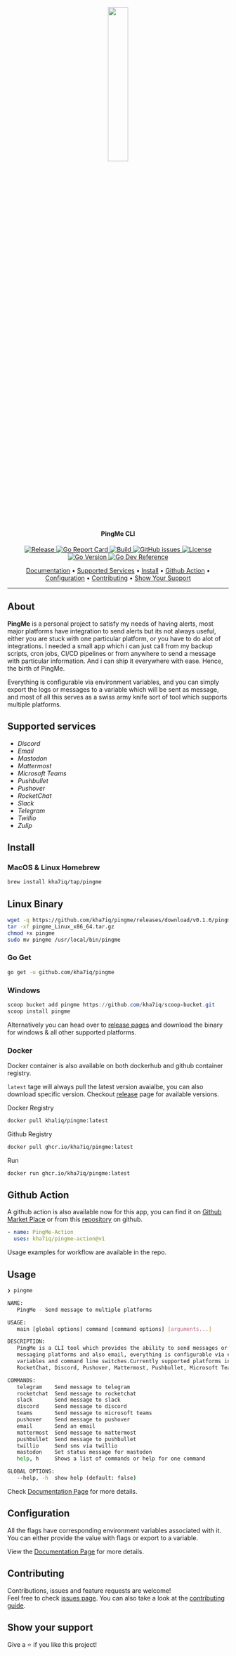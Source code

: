 <!-- markdownlint-disable MD033 -->
<!-- markdownlint-disable-next-line -->
<h2 align="center">
  <br>
  <p align="center"><img width=30% src="https://raw.githubusercontent.com/kha7iq/pingme/master/.github/img/logo.png"></p>
</h2>

<h4 align="center">PingMe CLI</h4>

<p align="center">
   <a href="https://github.com/kha7iq/pingme/releases">
   <img alt="Release" src="https://img.shields.io/github/v/release/kha7iq/pingme">
   <a href="https://goreportcard.com/report/github.com/kha7iq/pingme">
   <img alt="Go Report Card" src="https://goreportcard.com/badge/github.com/kha7iq/pingme">
   <a href="#">
   <img alt="Build" src="https://img.shields.io/github/workflow/status/kha7iq/pingme/goreleaser">
   <a href="https://github.com/kha7iq/pingme/issues">
   <img alt="GitHub issues" src="https://img.shields.io/github/issues/kha7iq/pingme?style=flat-square&logo=github&logoColor=white">
   <a href="https://github.com/kha7iq/pingme/blob/master/LICENSE.md">
   <img alt="License" src="https://img.shields.io/github/license/kha7iq/pingme">
   <a href="#">
   <img alt="Go Version" src="https://img.shields.io/github/go-mod/go-version/kha7iq/pingme">
   <a href="https://pkg.go.dev/github.com/kha7iq/pingme">
   <img alt="Go Dev Reference" src="https://img.shields.io/badge/go.dev-reference-007d9c?logo=go&logoColor=white&style=flat">
</p>

<p align="center">
  <a href="https://kha7iq.github.io/pingme">Documentation</a> •
  <a href="#supported-services">Supported Services</a> •
  <a href="#install">Install</a> •
  <a href="#github-action">Github Action</a> •
  <a href="#configuration">Configuration</a> •
  <a href="#contributing">Contributing</a> •
  <a href="#show-your-support">Show Your Support</a>
</p>

---

## About

**PingMe** is a personal project to satisfy my needs of having alerts, most
major platforms have integration to send alerts but its not always useful,
either you are stuck with one particular platform, or you have to do alot of
integrations. I needed a small app which i can just call from my backup scripts,
cron jobs, CI/CD pipelines or from anywhere to send a message with particular
information. And i can ship it everywhere with ease. Hence, the birth of PingMe.

Everything is configurable via environment variables, and you can simply export
the logs or messages to a variable which will be sent as message, and most of
all this serves as a swiss army knife sort of tool which supports multiple
platforms.

## Supported services

- *Discord*
- *Email*
- *Mastodon*
- *Mattermost*
- *Microsoft Teams*
- *Pushbullet*
- *Pushover*
- *RocketChat*
- *Slack*
- *Telegram*
- *Twillio*
- *Zulip*

## Install

### MacOS & Linux Homebrew

```bash
brew install kha7iq/tap/pingme
```

## Linux Binary

```bash
wget -q https://github.com/kha7iq/pingme/releases/download/v0.1.6/pingme_Linux_x86_64.tar.gz
tar -xf pingme_Linux_x86_64.tar.gz
chmod +x pingme
sudo mv pingme /usr/local/bin/pingme
```

### Go Get

```bash
go get -u github.com/kha7iq/pingme
```

### Windows

```powershell
scoop bucket add pingme https://github.com/kha7iq/scoop-bucket.git
scoop install pingme
```

Alternatively you can head over to [release pages](https://github.com/kha7iq/pingme/releases)
and download the binary for windows & all other supported platforms.

### Docker

Docker container is also available on both dockerhub and github container registry.

`latest` tage will always pull the latest version avaialbe, you can also download
specific version. Checkout [release](https://github.com/kha7iq/pingme/releases)
page for available versions.

Docker Registry

```bash
docker pull khaliq/pingme:latest
```

Github Registry

```bash
docker pull ghcr.io/kha7iq/pingme:latest
```

Run

```bash
docker run ghcr.io/kha7iq/pingme:latest
```

## Github Action

A github action is also available now for this app, you can find it on
[Github Market Place](https://github.com/marketplace/actions/pingme-action) or
from this [repository](https://github.com/kha7iq/pingme-action) on github.
```yaml
- name: PingMe-Action
  uses: kha7iq/pingme-action@v1
```

Usage examples for workflow are available in the repo.

## Usage

```bash
❯ pingme

NAME:
   PingMe - Send message to multiple platforms

USAGE:
   main [global options] command [command options] [arguments...]

DESCRIPTION:
   PingMe is a CLI tool which provides the ability to send messages or alerts to multiple
   messaging platforms and also email, everything is configurable via environment
   variables and command line switches.Currently supported platforms include Slack, Telegram,
   RocketChat, Discord, Pushover, Mattermost, Pushbullet, Microsoft Teams, Twillio, Mastodon and email address.

COMMANDS:
   telegram    Send message to telegram
   rocketchat  Send message to rocketchat
   slack       Send message to slack
   discord     Send message to discord
   teams       Send message to microsoft teams
   pushover    Send message to pushover
   email       Send an email
   mattermost  Send message to mattermost
   pushbullet  Send message to pushbullet
   twillio     Send sms via twillio
   mastodon    Set status message for mastodon
   help, h     Shows a list of commands or help for one command

GLOBAL OPTIONS:
   --help, -h  show help (default: false)
```

Check [Documentation Page](https://kha7iq.github.io/pingme/#/) for more details.

## Configuration

All the flags have corresponding environment variables associated with it. You
can either provide the value with flags or export to a variable.

View the [Documentation Page](https://kha7iq.github.io/pingme/#/) for more
details.

## Contributing

Contributions, issues and feature requests are welcome!<br/>Feel free to check
[issues page](https://github.com/kha7iq/pingme/issues). You can also take a look
at the [contributing guide](https://github.com/kha7iq/pingme/blob/master/CONTRIBUTING.md).

## Show your support

Give a ⭐️  if you like this project!
